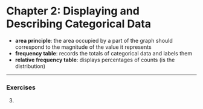 # Chapter 2: Displaying and Describing Categorical Data

* **area principle**: the area occupied by a part of the graph should correspond to the magnitude of the value it represents
* **frequency table**: records the totals of categorical data and labels them
* **relative frequency table**: displays percentages of counts (is the distribution)

***

### Exercises

3. 